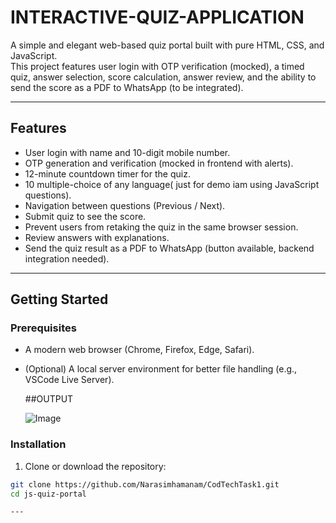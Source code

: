# INTERACTIVE-QUIZ-APPLICATION

A simple and elegant web-based quiz portal built with pure HTML, CSS, and JavaScript.  
This project features user login with OTP verification (mocked), a timed quiz, answer selection, score calculation, answer review, and the ability to send the score as a PDF to WhatsApp (to be integrated).

---

## Features

- User login with name and 10-digit mobile number.
- OTP generation and verification (mocked in frontend with alerts).
- 12-minute countdown timer for the quiz.
- 10 multiple-choice of any language( just for demo iam using JavaScript questions).
- Navigation between questions (Previous / Next).
- Submit quiz to see the score.
- Prevent users from retaking the quiz in the same browser session.
- Review answers with explanations.
- Send the quiz result as a PDF to WhatsApp (button available, backend integration needed).

---

## Getting Started

### Prerequisites

- A modern web browser (Chrome, Firefox, Edge, Safari).
- (Optional) A local server environment for better file handling (e.g., VSCode Live Server).

  ##OUTPUT

  ![Image](https://github.com/user-attachments/assets/9f64ec1b-f718-471c-88f9-e65b2e70f148)

### Installation

1. Clone or download the repository:

```bash
git clone https://github.com/Narasimhamanam/CodTechTask1.git
cd js-quiz-portal

---




